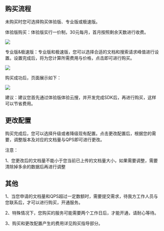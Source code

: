 ## 购买流程

未购买时您可选择购买体验版、专业版或极速版。

体验版购买：体验版实行一价制，30元每月，首月按照剩余天数进行收费。

![](http://imgcache.tcecqpoc.fsphere.cn/image/mccdn.qcloud.com/img569c4b2b80cc8.png)

专业版&极速版：专业版和极速版，您可以选择合适的文档和搜索请求峰值进行设置。设置完成后，将为您计算所需费用与价格，点击即可进行购买。

![](http://imgcache.tcecqpoc.fsphere.cn/image/mccdn.qcloud.com/img569c4ba5c0d12.png)

购买成功后，页面展示如下：

![](http://imgcache.tcecqpoc.fsphere.cn/image/mccdn.qcloud.com/img569c4bf40958c.png)

建议：建议您首先通过体验版体验云搜，并开发完成SDK后，再进行购买，这样可以节省费用。

## 更改配置

购买完成后，您可以选择升级或者降级现有配置。点击更改配置后，根据您的需要，调整版本及对应的文档量与QPS即可进行更改。

注意：

1、您更改后的文档量不能小于您当前已上传的文档量大小，如果需要调整，需要清除掉多余的数据后再进行调整

## 其他

1、当您申请的文档量和QPS超过一定数额时，需要提交需求，待我方工作人员与您联系后，才可以进行购买，开通服务。

2、特殊情况下，您购买的服务可能需要两个工作日后，才能开通，请耐心等待。

3、购买和更改配置产生的费用详见购买指导部分。